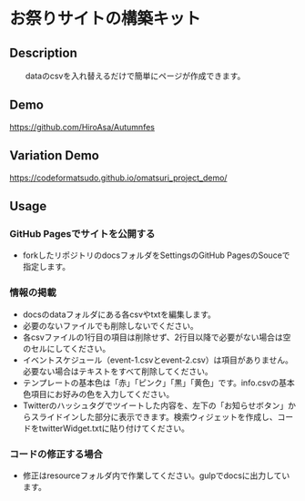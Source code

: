 # お祭りサイトの構築キット

## Description
　　dataのcsvを入れ替えるだけで簡単にページが作成できます。

## Demo
  https://github.com/HiroAsa/Autumnfes
		
## Variation Demo
  https://codeformatsudo.github.io/omatsuri_project_demo/

## Usage
### GitHub Pagesでサイトを公開する
* forkしたリポジトリのdocsフォルダをSettingsのGitHub PagesのSouceで指定します。

### 情報の掲載
* docsのdataフォルダにある各csvやtxtを編集します。
* 必要のないファイルでも削除しないでください。
* 各csvファイルの1行目の項目は削除せず、2行目以降で必要がない場合は空のセルにしてください。
* イベントスケジュール（event-1.csvとevent-2.csv）は項目がありません。必要ない場合はテキストをすべて削除してください。
* テンプレートの基本色は「赤」「ピンク」「黒」「黄色」です。info.csvの基本色項目にお好みの色を入力してください。
* Twitterのハッシュタグでツイートした内容を、左下の「お知らせボタン」からスライドインした部分に表示できます。検索ウィジェットを作成し、コードをtwitterWidget.txtに貼り付けてください。

### コードの修正する場合
* 修正はresourceフォルダ内で作業してください。gulpでdocsに出力しています。
